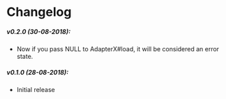 Changelog
===

##### v0.2.0 (30-08-2018):
* Now if you pass NULL to AdapterX#load, it will be considered an error state.

##### v0.1.0 (28-08-2018):
* Initial release

